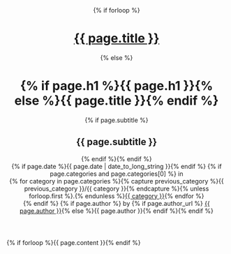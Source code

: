 <header>
  <hgroup>
    {% if forloop %}<h1><a href={{ page.url }}>{{ page.title }}</a></h1>{% else %}<h1>{% if page.h1 %}{{ page.h1 }}{% else %}{{ page.title }}{% endif %}</h1>{% if page.subtitle %}
  <h2>{{ page.subtitle }}</h2>{% endif %}{% endif %}
  </hgroup>
  {% if page.date %}<time pubdate=pubdate datetime={{ page.date | date_to_xmlschema }}>{{ page.date | date_to_long_string }}</time>{% endif %}
  {% if page.categories and page.categories[0] %} in
  <nav>
    {% for category in page.categories %}{% capture previous_category %}{{ previous_category }}/{{ category }}{% endcapture %}{% unless forloop.first %}.{% endunless %}<a href="{{ previous_category }}" rel=tag>{{ category }}</a>{% endfor %}
  </nav>
  {% endif %}
  {% if page.author %} by {% if page.author_url %} <a href="{{ page.author_url }}" rel=author>{{ page.author }}</a>{% else %}{{ page.author }}{% endif %}{% endif %}
</header>
{% if forloop %}{{ page.content }}{% endif %}